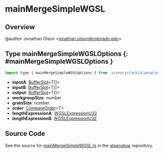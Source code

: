 # mainMergeSimpleWGSL

## Overview

@author Jonathan Olson &lt;jonathan.olson@colorado.edu&gt;

## Type mainMergeSimpleWGSLOptions {: #mainMergeSimpleWGSLOptions }


```js
import type { mainMergeSimpleWGSLOptions } from 'scenerystack/alpenglow';
```


- **inputA**: [BufferSlot](../alpenglow/BufferSlot.md)&lt;T[]&gt;
- **inputB**: [BufferSlot](../alpenglow/BufferSlot.md)&lt;T[]&gt;
- **output**: [BufferSlot](../alpenglow/BufferSlot.md)&lt;T[]&gt;
- **workgroupSize**: <span style="color: hsla(calc(var(--md-hue) + 180deg),80%,40%,1);">number</span>
- **grainSize**: <span style="color: hsla(calc(var(--md-hue) + 180deg),80%,40%,1);">number</span>
- **order**: [CompareOrder](../alpenglow/ConcreteType.md#CompareOrder)&lt;T&gt;
- **lengthExpressionA**: [WGSLExpressionU32](../alpenglow/WGSLString.md#WGSLExpressionU32)
- **lengthExpressionB**: [WGSLExpressionU32](../alpenglow/WGSLString.md#WGSLExpressionU32)




## Source Code

See the source for [mainMergeSimpleWGSL.ts](https://github.com/phetsims/alpenglow/blob/main/js/webgpu/wgsl/gpu/mainMergeSimpleWGSL.ts) in the [alpenglow](https://github.com/phetsims/alpenglow) repository.
